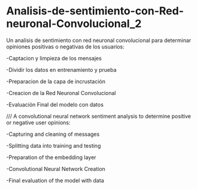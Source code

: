# Analisis-de-sentimiento-con-Red-neuronal-Convolucional_2
Un analisis de sentimiento con red neuronal convolucional para determinar opiniones positivas o negativas de los usuarios:

-Captacion y limpieza de los mensajes

-Dividir los datos en entrenamiento y prueba

-Preparacion de la capa de incrustación

-Creacion de la Red Neuronal Convolucional

-Evaluación Final del modelo con datos



/// A convolutional neural network sentiment analysis to determine positive or negative user opinions:

-Capturing and cleaning of messages

-Splitting data into training and testing

-Preparation of the embedding layer

-Convolutional Neural Network Creation

-Final evaluation of the model with data

